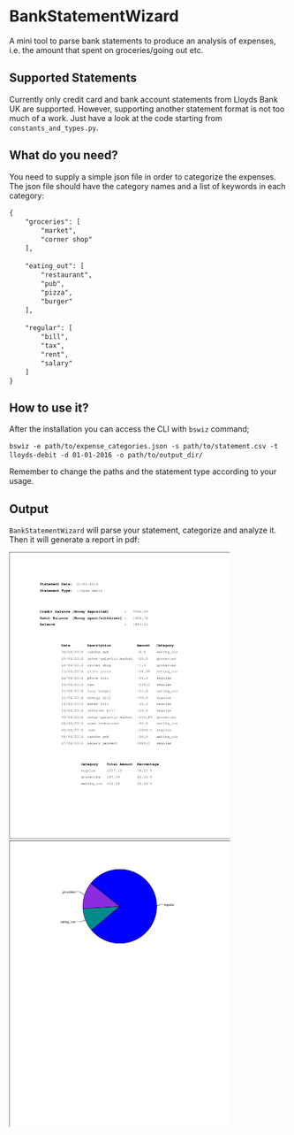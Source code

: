 # BankStatementWizard
A mini tool to parse bank statements to produce an analysis of expenses, i.e. the amount that spent on groceries/going out etc.

## Supported Statements
Currently only credit card and bank account statements from Lloyds Bank UK are supported. However, supporting another statement format is not too much of a work. Just have a look at the code starting from `constants_and_types.py`.

## What do you need?
You need to supply a simple json file in order to categorize the expenses. The json file should have the category names and a list of keywords in each category:

```
{
    "groceries": [
        "market",
        "corner shop"
    ],
    
    "eating_out": [
        "restaurant",
        "pub",
        "pizza",
        "burger"
    ],

    "regular": [
        "bill",
        "tax",
        "rent",
        "salary"
    ]
}
```

## How to use it?
After the installation you can access the CLI with `bswiz` command;

```
bswiz -e path/to/expense_categories.json -s path/to/statement.csv -t lloyds-debit -d 01-01-2016 -o path/to/output_dir/
```

Remember to change the paths and the statement type according to your usage.

## Output
`BankStatementWizard` will parse your statement, categorize and analyze it. Then it will generate a report in pdf:

<img src="https://github.com/emreay-/BankStatementWizard/blob/master/data/sample_debit_report_p1.png" alt="drawing" width="400px"/> <img src="https://github.com/emreay-/BankStatementWizard/blob/master/data/sample_debit_report_p2.png" alt="drawing" width="400px"/>
